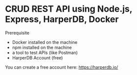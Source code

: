 # CRUD REST API using Node.js, Express, HarperDB, Docker

Prerequisite
- Docker installed on the machine
- npm installed on the machine
- a tool to test APIs (like Postman)
- HarperDB Account (free)

You can create a free account here: https://harperdb.io/